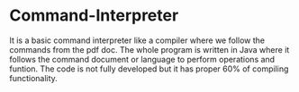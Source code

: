 # Command-Interpreter
It is a basic command interpreter like a compiler where we follow the commands from the pdf doc.
The whole program is written in Java where it follows the command document or language to perform operations and funtion. The code is not fully developed but it has proper 60% of compiling functionality.

